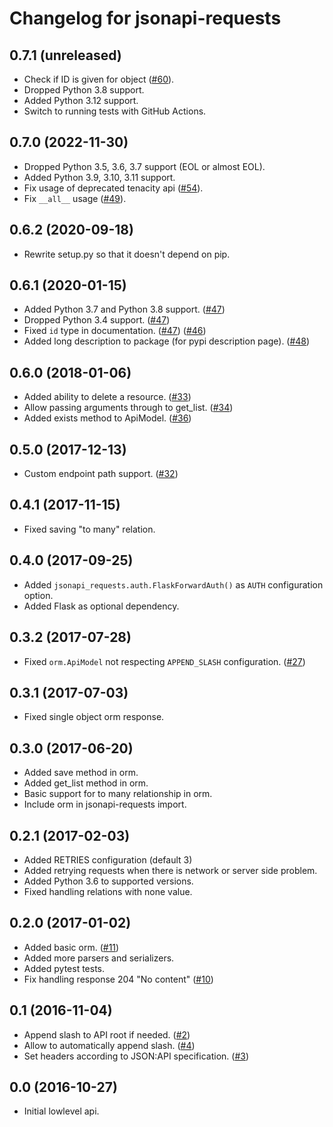 Changelog for jsonapi-requests
=================

0.7.1 (unreleased)
------------------

- Check if ID is given for object ([#60](https://github.com/socialwifi/jsonapi-requests/pull/60)).
- Dropped Python 3.8 support.
- Added Python 3.12 support.
- Switch to running tests with GitHub Actions.


0.7.0 (2022-11-30)
------------------

- Dropped Python 3.5, 3.6, 3.7 support (EOL or almost EOL).
- Added Python 3.9, 3.10, 3.11 support.
- Fix usage of deprecated tenacity api ([#54](https://github.com/socialwifi/jsonapi-requests/pull/54)).
- Fix `__all__` usage ([#49](https://github.com/socialwifi/jsonapi-requests/pull/49)).

0.6.2 (2020-09-18)
------------------

- Rewrite setup.py so that it doesn't depend on pip.


0.6.1 (2020-01-15)
------------------

- Added Python 3.7 and Python 3.8 support. ([#47](https://github.com/socialwifi/jsonapi-requests/pull/47))
- Dropped Python 3.4 support. ([#47](https://github.com/socialwifi/jsonapi-requests/pull/47))
- Fixed `id` type in documentation. 
([#47](https://github.com/socialwifi/jsonapi-requests/pull/47))
([#46](https://github.com/socialwifi/jsonapi-requests/issues/46))
- Added long description to package (for pypi description page). ([#48](https://github.com/socialwifi/jsonapi-requests/pull/48))


0.6.0 (2018-01-06)
------------------

- Added ability to delete a resource. ([#33](https://github.com/socialwifi/jsonapi-requests/pull/33))
- Allow passing arguments through to get_list. ([#34](https://github.com/socialwifi/jsonapi-requests/pull/34))
- Added exists method to ApiModel. ([#36](https://github.com/socialwifi/jsonapi-requests/pull/36))


0.5.0 (2017-12-13)
------------------

- Custom endpoint path support. ([#32](https://github.com/socialwifi/jsonapi-requests/pull/32))


0.4.1 (2017-11-15)
------------------

- Fixed saving "to many" relation.


0.4.0 (2017-09-25)
------------------

- Added `jsonapi_requests.auth.FlaskForwardAuth()` as `AUTH` configuration option.
- Added Flask as optional dependency.


0.3.2 (2017-07-28)
------------------

- Fixed `orm.ApiModel` not respecting `APPEND_SLASH` configuration. ([#27](https://github.com/socialwifi/jsonapi-requests/issues/27))


0.3.1 (2017-07-03)
------------------

- Fixed single object orm response.


0.3.0 (2017-06-20)
------------------

- Added save method in orm.
- Added get_list method in orm.
- Basic support for to many relationship in orm.
- Include orm in jsonapi-requests import.


0.2.1 (2017-02-03)
------------------

- Added RETRIES configuration (default 3)
- Added retrying requests when there is network or server side problem.
- Added Python 3.6 to supported versions.
- Fixed handling relations with none value.


0.2.0 (2017-01-02)
------------------

- Added basic orm. ([#11](https://github.com/socialwifi/jsonapi-requests/pull/11))
- Added more parsers and serializers.
- Added pytest tests.
- Fix handling response 204 "No content" ([#10](https://github.com/socialwifi/jsonapi-requests/pull/10))


0.1 (2016-11-04)
----------------

- Append slash to API root if needed. ([#2](https://github.com/socialwifi/jsonapi-requests/pull/2))
- Allow to automatically append slash. ([#4](https://github.com/socialwifi/jsonapi-requests/pull/4))
- Set headers according to JSON:API specification. ([#3](https://github.com/socialwifi/jsonapi-requests/pull/3))


0.0 (2016-10-27)
----------------

- Initial lowlevel api.
